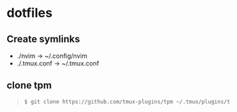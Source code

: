 # dotfiles

## Create symlinks 
  - ./nvim -> ~/.config/nvim  
  - ./.tmux.conf -> ~/.tmux.conf

## clone tpm 

> ```bash
> $ git clone https://github.com/tmux-plugins/tpm ~/.tmux/plugins/tpm
> ```


